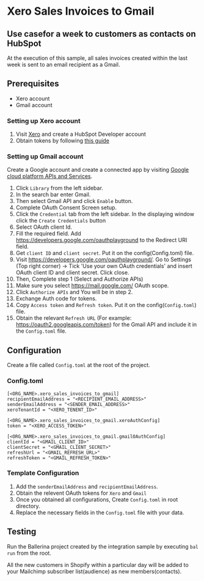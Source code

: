 # Xero Sales Invoices to Gmail
## Use casefor a week to customers as contacts on HubSpot
At the execution of this sample, all sales invoices created within the last week is sent to an email recipient as a Gmail.

## Prerequisites
* Xero account
* Gmail account

### Setting up Xero account
1. Visit [Xero](https://www.xero.com/au/login/) and create a HubSpot Developer account
2. Obtain tokens by following [this guide](https://developer.xero.com/documentation/guides/oauth2/auth-flow/#1-send-a-user-to-authorize-your-app) 

### Setting up Gmail account
Create a Google account and create a connected app by visiting [Google cloud platform APIs and Services](https://console.cloud.google.com/apis/dashboard).

1. Click `Library` from the left sidebar.
2. In the search bar enter Gmail.
3. Then select Gmail API and click `Enable` button.
4. Complete OAuth Consent Screen setup.
5. Click the `Credential` tab from the left sidebar. In the displaying window click the `Create Credentials` button
6. Select OAuth client Id.
7. Fill the required field. Add https://developers.google.com/oauthplayground to the Redirect URI field.
8. Get `client ID` and `client secret`. Put it on the config(Config.toml) file.
9. Visit https://developers.google.com/oauthplayground/. Go to Settings (Top right corner) -> Tick 'Use your own OAuth credentials' and insert OAuth client ID and client secret. Click close.
10. Then, Complete step 1 (Select and Authorize APIs)
11. Make sure you select https://mail.google.com/ OAuth scope.
12. Click `Authorize APIs` and You will be in step 2.
13. Exchange Auth code for tokens.
14. Copy `Access token` and `Refresh token`. Put it on the config(`Config.toml`) file.
15. Obtain the relevant `Refresh URL` (For example: https://oauth2.googleapis.com/token) for the Gmail API and include it in the `Config.toml` file.

## Configuration
Create a file called `Config.toml` at the root of the project.

### Config.toml 

```
[<ORG_NAME>.xero_sales_invoices_to_gmail]
recipientEmailAddress = "<RECIPIENT_EMAIL_ADDRESS>"
senderEmailAddress = "<SENDER_EMAIL_ADDRESS>"
xeroTenantId = "<XERO_TENENT_ID>"

[<ORG_NAME>.xero_sales_invoices_to_gmail.xeroAuthConfig]
token = "<XERO_ACCESS_TOKEN>"

[<ORG_NAME>.xero_sales_invoices_to_gmail.gmailOAuthConfig]
clientId = "<GMAIL_CLIENT_ID>"
clientSecret = "<GMAIL_CLIENT_SECRET>"
refreshUrl = "<GMAIL_REFRESH_URL>"
refreshToken = "<GMAIL_REFRESH_TOKEN>"

```

### Template Configuration
1. Add the `senderEmailAddress` and `recipientEmailAddress`. 
3. Obtain the relevent OAuth tokens for `Xero` and `Gmail`
4. Once you obtained all configurations, Create `Config.toml` in root directory.
5. Replace the necessary fields in the `Config.toml` file with your data.

## Testing
Run the Ballerina project created by the integration sample by executing `bal run` from the root.

All the new customers in Shopify within a particular day will be added to your Mailchimp subscriber list(audience) as new members(contacts).
